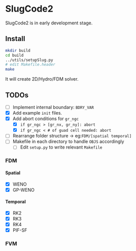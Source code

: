 # SlugCode2

SlugCode2 is in early development stage.

## Install

```sh
mkdir build
cd build
../utils/setupSlug.py
# edit Makefile.header
make
```

It will create 2D/Hydro/FDM solver.

## TODOs

- [ ] Implement internal boundary: `BDRY_VAR`
- [x] Add example `init` files.
- [x] Add abort conditions for `gr_ngc`
    - [x] `if gr_ngc > [gr_nx, gr_ny]: abort`
    - [x] `if gr_ngc < # of guad cell needed: abort`
- [ ] Rearrange folder structure -> eg:`FDM/[spatial temporal]`
- [ ] Makefile in each directory to handle `OBJS` accordingly
    - [ ] Edit `setup.py` to write relevant `Makefile`

### FDM

#### Spatial

- [x] WENO
- [x] GP-WENO

#### Temporal

- [x] RK2
- [x] RK3
- [x] RK4
- [x] PIF-SF

### FVM
